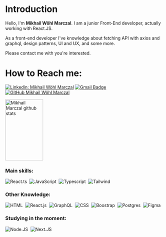 # Introduction

Hello, I'm <strong>Mikhail Wöhl Marczal</strong>. I am a junior Front-End developer, actually working with React.JS.

As a front-end developer I've knowledge about fetching API with axios and graphql, design patterns, UI and UX, and some more.

Please contact me with you're interested.

# How to Reach me:
[![Linkedin: Mikhail Wöhl Marczal](https://img.shields.io/badge/-MikhailMarczal-blue?style=flat-square&logo=Linkedin&logoColor=white&link=https://www.linkedin.com/in/mikhail-marczal/)](https://www.linkedin.com/in/mikhail-marczal/)
[![Gmail Badge](https://img.shields.io/badge/-mikhailwohlmarczal@gmail.com-FF0000?style=flat-square&logo=Gmail&logoColor=white&link=mailto:mikhailwohlmarczal@gmail.com)](mailto:mikhailwohlmarczal@gmail.com)
[![GitHub Mikhail Wöhl Marczal]( https://img.shields.io/github/followers/MikhailMarczal?label=follow&style=social)](https://github.com/MikhailMarczal)


<div align="left">  
  <img width="49%" height="195px" src="https://github-readme-stats.vercel.app/api?username=MikhailMarczal&show_icons=true&count_private=true&hide_border=true&theme=vision-friendly-dark" alt="Mikhail Marczal github stats" /> 

</div>

### Main skills:
![React.ts](https://img.shields.io/badge/-React.ts-ffb000?style=for-the-badge&logo=react&labelColor=ffb000&textColor=ffffff)&nbsp;
![JavaScript](https://img.shields.io/badge/-JavaScript-ffb000?style=for-the-badge&logo=javascript&labelColor=ffb000&textColor=ffffff)&nbsp;
![Typescript](https://img.shields.io/badge/-Typescript-ffb000?style=for-the-badge&logo=typescript&labelColor=ffb000&textColor=ffffff)&nbsp;
![Tailwind](https://img.shields.io/badge/-tailwind-ffb000?style=for-the-badge&logo=tailwindcss&labelColor=ffb000&textColor=ffffff)&nbsp;

### Other Knowledge:
![HTML](https://img.shields.io/badge/-HTML-ffb000?style=for-the-badge&logo=html5&labelColor=ffb000)&nbsp;
![React.js](https://img.shields.io/badge/-React.js-000000?style=for-the-badge&logo=react&labelColor=000000)&nbsp;
![GraphQL](https://img.shields.io/badge/GraphQl-ffb000?style=for-the-badge&logo=graphql&logoColor=000000&)&nbsp;
![CSS](https://img.shields.io/badge/-CSS-000000?style=for-the-badge&logo=CSS3&logoColor=1572B6&labelColor=000000)&nbsp;
![Boostrap](https://img.shields.io/badge/-boostrap-ffb000?style=for-the-badge&logo=bootstrap&labelColor=ffb000)&nbsp;
![Postgres](https://img.shields.io/badge/-postgres-000000?style=for-the-badge&logo=postgresql&labelColor=000000)&nbsp;
![Figma](https://img.shields.io/badge/-figma-ffb000?style=for-the-badge&logo=figma&logoColor=000000&labelColor=ffb000&textColor=000000)&nbsp;
  
### Studying in the moment:
![Node.JS](https://img.shields.io/badge/-Node.JS-ffffff?style=for-the-badge&logo=node.js&labelColor=ffffff&textColor=000000)&nbsp;
![Next.JS](https://img.shields.io/badge/next.js-ffffff?style=for-the-badge&logo=nextdotjs&logoColor=000000&labelColor=ffffff&textColor=000000)&nbsp;
